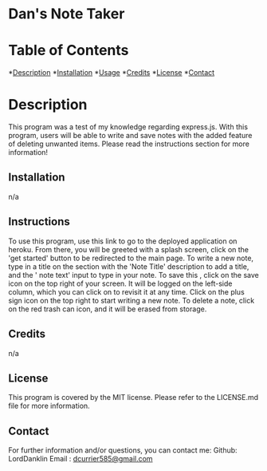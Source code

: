 # Dan's Note Taker
# Table of Contents
*[Description](#description)
*[Installation](#installation)
*[Usage](#usage)
*[Credits](#credits)
*[License](#license)
*[Contact](#contact)

# Description
This program was a test of my knowledge regarding express.js. With this program, users will be able to write and save notes with the added feature of deleting unwanted items. Please read the instructions section for more information!
## Installation
n/a
## Instructions

To use this program, use this link to go to the deployed application on heroku. From there, you will be greeted with a splash screen, click on the 'get started' button to be redirected to the main page. To write a new note, type in a title on the section with the 'Note Title'  description to add a title, and  the ' note text' input  to type in your note. To save this , click on the save icon on the top right of your screen. It will be logged on the left-side column, which you can click on to revisit it at any time. Click on the plus sign icon on the top right to start writing a new note. To delete a note, click on the red trash can icon, and it will be erased from storage. 
## Credits
n/a
## License
This program is covered by the MIT license. Please refer to the LICENSE.md file for more information.
## Contact
For further information and/or questions, you can contact me:
Github: LordDanklin
Email : dcurrier585@gmail.com
